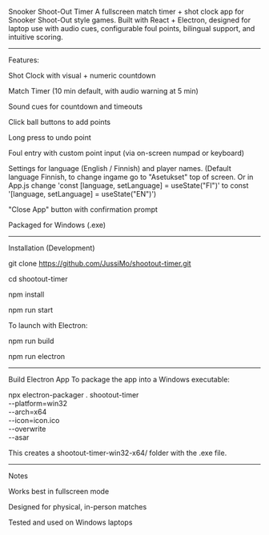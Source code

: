 Snooker Shoot-Out Timer
A fullscreen match timer + shot clock app for Snooker Shoot-Out style games. Built with React + Electron, designed for laptop use with audio cues, configurable foul points, bilingual support, and intuitive scoring.

---------------------

Features:

Shot Clock with visual + numeric countdown

Match Timer (10 min default, with audio warning at 5 min)

Sound cues for countdown and timeouts

Click ball buttons to add points

Long press to undo point

Foul entry with custom point input (via on-screen numpad or keyboard)

Settings for language (English / Finnish) and player names. (Default language Finnish, to change ingame go to "Asetukset" top of screen. Or in App.js change 'const [language, setLanguage] = useState("FI")' to const '[language, setLanguage] = useState("EN")')

"Close App" button with confirmation prompt

Packaged for Windows (.exe)

---------------------

Installation (Development)

git clone https://github.com/JussiMo/shootout-timer.git

cd shootout-timer

npm install

npm run start

To launch with Electron:

npm run build

npm run electron

---------------------

Build Electron App
To package the app into a Windows executable:

npx electron-packager . shootout-timer \
  --platform=win32 \
  --arch=x64 \
  --icon=icon.ico \
  --overwrite \
  --asar

  This creates a shootout-timer-win32-x64/ folder with the .exe file.

 ---------------------

Notes

Works best in fullscreen mode

Designed for physical, in-person matches

Tested and used on Windows laptops
